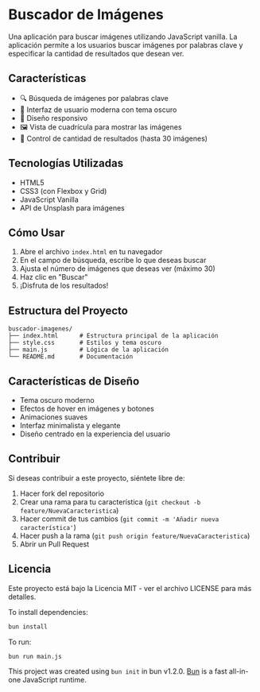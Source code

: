 # Buscador de Imágenes

Una aplicación para buscar imágenes utilizando JavaScript vanilla. La aplicación permite a los usuarios buscar imágenes por palabras clave y especificar la cantidad de resultados que desean ver.

## Características

- 🔍 Búsqueda de imágenes por palabras clave
- 🎨 Interfaz de usuario moderna con tema oscuro
- 📱 Diseño responsivo
- 🖼️ Vista de cuadrícula para mostrar las imágenes
- 🔢 Control de cantidad de resultados (hasta 30 imágenes)

## Tecnologías Utilizadas

- HTML5
- CSS3 (con Flexbox y Grid)
- JavaScript Vanilla
- API de Unsplash para imágenes

## Cómo Usar

1. Abre el archivo `index.html` en tu navegador
2. En el campo de búsqueda, escribe lo que deseas buscar
3. Ajusta el número de imágenes que deseas ver (máximo 30)
4. Haz clic en "Buscar"
5. ¡Disfruta de los resultados!

## Estructura del Proyecto

```
buscador-imagenes/
├── index.html      # Estructura principal de la aplicación
├── style.css       # Estilos y tema oscuro
├── main.js         # Lógica de la aplicación
└── README.md       # Documentación
```

## Características de Diseño

- Tema oscuro moderno
- Efectos de hover en imágenes y botones
- Animaciones suaves
- Interfaz minimalista y elegante
- Diseño centrado en la experiencia del usuario

## Contribuir

Si deseas contribuir a este proyecto, siéntete libre de:

1. Hacer fork del repositorio
2. Crear una rama para tu característica (`git checkout -b feature/NuevaCaracteristica`)
3. Hacer commit de tus cambios (`git commit -m 'Añadir nueva característica'`)
4. Hacer push a la rama (`git push origin feature/NuevaCaracteristica`)
5. Abrir un Pull Request

## Licencia

Este proyecto está bajo la Licencia MIT - ver el archivo LICENSE para más detalles.

To install dependencies:

```bash
bun install
```

To run:

```bash
bun run main.js
```

This project was created using `bun init` in bun v1.2.0. [Bun](https://bun.sh) is a fast all-in-one JavaScript runtime.
